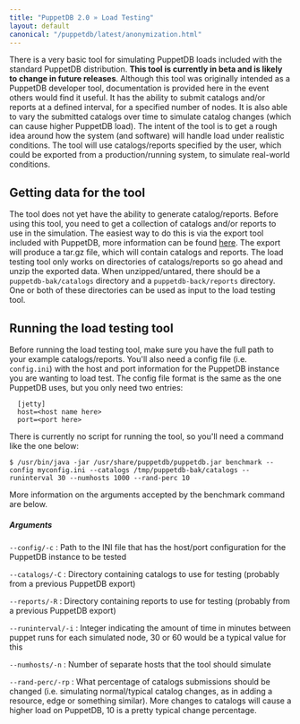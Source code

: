 ```yaml
---
title: "PuppetDB 2.0 » Load Testing"
layout: default
canonical: "/puppetdb/latest/anonymization.html"
---
```


[export]: ./migrate.html

There is a very basic tool for simulating PuppetDB loads included with
the standard PuppetDB distribution. **This tool is currently in beta
and is likely to change in future releases**. Although this tool was
originally intended as a PuppetDB developer tool, documentation is
provided here in the event others would find it useful. It has the
ability to submit catalogs and/or reports at a defined interval, for a
specified number of nodes. It is also able to vary the submitted
catalogs over time to simulate catalog changes (which can cause higher
PuppetDB load). The intent of the tool is to get a rough idea around
how the system (and software) will handle load under realistic
conditions. The tool will use catalogs/reports specified by the user,
which could be exported from a production/running system, to simulate
real-world conditions.

Getting data for the tool
-----

The tool does not yet have the ability to generate catalog/reports.
Before using this tool, you need to get a collection of catalogs
and/or reports to use in the simulation. The easiest way to do this is
via the export tool included with PuppetDB, more information can be
found [here][export]. The export will produce a tar.gz file, which
will contain catalogs and reports. The load testing tool only works on
directories of catalogs/reports so go ahead and unzip the exported
data. When unzipped/untared, there should be a `puppetdb-bak/catalogs`
directory and a `puppetdb-back/reports` directory. One or both of
these directories can be used as input to the load testing tool.

Running the load testing tool
-----

Before running the load testing tool, make sure you have the full path to
your example catalogs/reports. You'll also need a config file (i.e.
`config.ini`) with the host and port information for the PuppetDB
instance you are wanting to load test. The config file format is the
same as the one PuppetDB uses, but you only need two entries:

      [jetty]
      host=<host name here>
      port=<port here>

There is currently no script for running the tool, so you'll need a
command like the one below:

    $ /usr/bin/java -jar /usr/share/puppetdb/puppetdb.jar benchmark --config myconfig.ini --catalogs /tmp/puppetdb-bak/catalogs --runinterval 30 --numhosts 1000 --rand-perc 10

More information on the arguments accepted by the benchmark command
are below.

##### Arguments

`--config/-c`
: Path to the INI file that has the host/port configuration for the PuppetDB instance to be tested

`--catalogs/-C`
: Directory containing catalogs to use for testing (probably from a previous PuppetDB export)

`--reports/-R`
: Directory containing reports to use for testing (probably from a previous PuppetDB export)

`--runinterval/-i`
: Integer indicating the amount of time in minutes between puppet runs for each simulated node, 30 or 60 would be a typical value for this

`--numhosts/-n`
: Number of separate hosts that the tool should simulate

`--rand-perc/-rp`
: What percentage of catalogs submissions should be changed (i.e. simulating normal/typical catalog changes, as in adding a resource, edge or something similar). More changes to catalogs will cause a higher load on PuppetDB, 10 is a pretty typical change percentage.